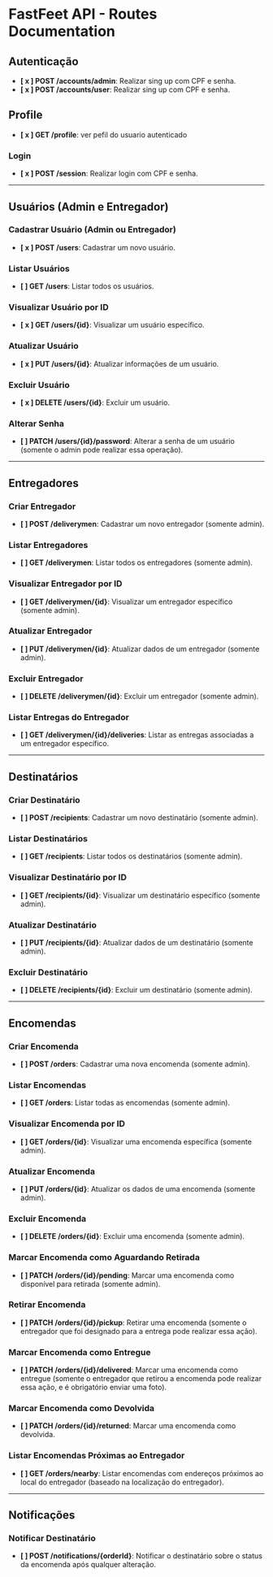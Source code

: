 # FastFeet API - Routes Documentation

## Autenticação
- **[ x ] POST /accounts/admin**: Realizar sing up com CPF e senha.
- **[ x ] POST /accounts/user**: Realizar sing up com CPF e senha.


## Profile
- **[ x ] GET /profile**: ver pefil do usuario autenticado

### Login
- **[ x ] POST /session**: Realizar login com CPF e senha.

---

## Usuários (Admin e Entregador)

### Cadastrar Usuário (Admin ou Entregador)
- **[ x ] POST /users**: Cadastrar um novo usuário.

### Listar Usuários
- **[ ] GET /users**: Listar todos os usuários.

### Visualizar Usuário por ID
- **[ x ] GET /users/{id}**: Visualizar um usuário específico.

### Atualizar Usuário
- **[ x ] PUT /users/{id}**: Atualizar informações de um usuário.

### Excluir Usuário
- **[ x ] DELETE /users/{id}**: Excluir um usuário.

### Alterar Senha
- **[ ] PATCH /users/{id}/password**: Alterar a senha de um usuário (somente o admin pode realizar essa operação).

---

## Entregadores

### Criar Entregador
- **[ ] POST /deliverymen**: Cadastrar um novo entregador (somente admin).

### Listar Entregadores
- **[ ] GET /deliverymen**: Listar todos os entregadores (somente admin).

### Visualizar Entregador por ID
- **[ ] GET /deliverymen/{id}**: Visualizar um entregador específico (somente admin).

### Atualizar Entregador
- **[ ] PUT /deliverymen/{id}**: Atualizar dados de um entregador (somente admin).

### Excluir Entregador
- **[ ] DELETE /deliverymen/{id}**: Excluir um entregador (somente admin).

### Listar Entregas do Entregador
- **[ ] GET /deliverymen/{id}/deliveries**: Listar as entregas associadas a um entregador específico.

---

## Destinatários

### Criar Destinatário
- **[ ] POST /recipients**: Cadastrar um novo destinatário (somente admin).

### Listar Destinatários
- **[ ] GET /recipients**: Listar todos os destinatários (somente admin).

### Visualizar Destinatário por ID
- **[ ] GET /recipients/{id}**: Visualizar um destinatário específico (somente admin).

### Atualizar Destinatário
- **[ ] PUT /recipients/{id}**: Atualizar dados de um destinatário (somente admin).

### Excluir Destinatário
- **[ ] DELETE /recipients/{id}**: Excluir um destinatário (somente admin).

---

## Encomendas

### Criar Encomenda
- **[ ] POST /orders**: Cadastrar uma nova encomenda (somente admin).

### Listar Encomendas
- **[ ] GET /orders**: Listar todas as encomendas (somente admin).

### Visualizar Encomenda por ID
- **[ ] GET /orders/{id}**: Visualizar uma encomenda específica (somente admin).

### Atualizar Encomenda
- **[ ] PUT /orders/{id}**: Atualizar os dados de uma encomenda (somente admin).

### Excluir Encomenda
- **[ ] DELETE /orders/{id}**: Excluir uma encomenda (somente admin).

### Marcar Encomenda como Aguardando Retirada
- **[ ] PATCH /orders/{id}/pending**: Marcar uma encomenda como disponível para retirada (somente admin).

### Retirar Encomenda
- **[ ] PATCH /orders/{id}/pickup**: Retirar uma encomenda (somente o entregador que foi designado para a entrega pode realizar essa ação).

### Marcar Encomenda como Entregue
- **[ ] PATCH /orders/{id}/delivered**: Marcar uma encomenda como entregue (somente o entregador que retirou a encomenda pode realizar essa ação, e é obrigatório enviar uma foto).

### Marcar Encomenda como Devolvida
- **[ ] PATCH /orders/{id}/returned**: Marcar uma encomenda como devolvida.

### Listar Encomendas Próximas ao Entregador
- **[ ] GET /orders/nearby**: Listar encomendas com endereços próximos ao local do entregador (baseado na localização do entregador).

---

## Notificações

### Notificar Destinatário
- **[ ] POST /notifications/{orderId}**: Notificar o destinatário sobre o status da encomenda após qualquer alteração.
